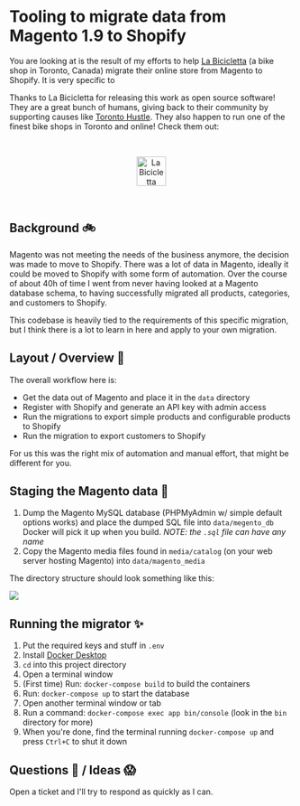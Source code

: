 # Tooling to migrate data from Magento 1.9 to Shopify

You are looking at is the result of my efforts to help [La Bicicletta](https://labicicletta.com) (a bike shop in Toronto, Canada) migrate their online store from Magento to Shopify. It is very specific to

Thanks to La Bicicletta for releasing this work as open source software! They are a great bunch of humans, giving back to their community by supporting causes like [Toronto Hustle](https://www.toronto-hustle.com/welcome-1). They also happen to run one of the finest bike shops in Toronto and online! Check them out:

<br>
<p align="center">
  <a href="https://labicicletta.com">
    <img height="52px" alt="La Bicicletta" src="https://snappities.s3.amazonaws.com/zcd003bl4xvc1vv9iri4.png">
  </a>
</p>
<br>

## Background :bike:

Magento was not meeting the needs of the business anymore, the decision was made to move to Shopify. There was a lot of data in Magento, ideally it could be moved to Shopify with some form of automation. Over the course of about 40h of time I went from never having looked at a Magento database schema, to having successfully migrated all products, categories, and customers to Shopify.

This codebase is heavily tied to the requirements of this specific migration, but I think there is a lot to learn in here and apply to your own migration.

## Layout / Overview :raised_hands:

The overall workflow here is:

- Get the data out of Magento and place it in the `data` directory
- Register with Shopify and generate an API key with admin access
- Run the migrations to export simple products and configurable products to Shopify
- Run the migration to export customers to Shopify

For us this was the right mix of automation and manual effort, that might be different for you.

## Staging the Magento data :hammer:

1. Dump the Magento MySQL database (PHPMyAdmin w/ simple default options works) and place the dumped SQL file into `data/megento_db` Docker will pick it up when you build. _NOTE: the `.sql` file can have any name_
2. Copy the Magento media files found in `media/catalog` (on your web server hosting Magento) into `data/magento_media`

The directory structure should look something like this:

![](https://snappities.s3.amazonaws.com/7t3b20qrk128ubgds6ij.png)

## Running the migrator :sparkles:

1. Put the required keys and stuff in `.env`
2. Install [Docker Desktop](https://www.docker.com/products/docker-desktop)
3. `cd` into this project directory
4. Open a terminal window
5. (First time) Run: `docker-compose build` to build the containers
6. Run: `docker-compose up` to start the database
7. Open another terminal window or tab
8. Run a command: `docker-compose exec app bin/console` (look in the `bin` directory for more)
9. When you're done, find the terminal running `docker-compose up` and press `Ctrl+C` to shut it down

## Questions :thinking: / Ideas :scream:

Open a ticket and I'll try to respond as quickly as I can.
